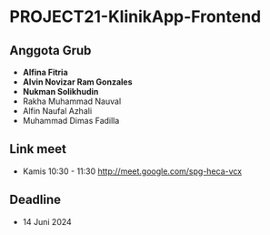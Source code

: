 # PROJECT21-KlinikApp-Frontend

## Anggota Grub
- **Alfina Fitria**
- **Alvin Novizar Ram Gonzales**
- **Nukman Solikhudin**
- Rakha Muhammad Nauval
- Alfin Naufal Azhali
- Muhammad Dimas Fadilla

## Link meet
- Kamis 10:30 - 11:30 http://meet.google.com/spg-heca-vcx

## Deadline
- 14 Juni 2024